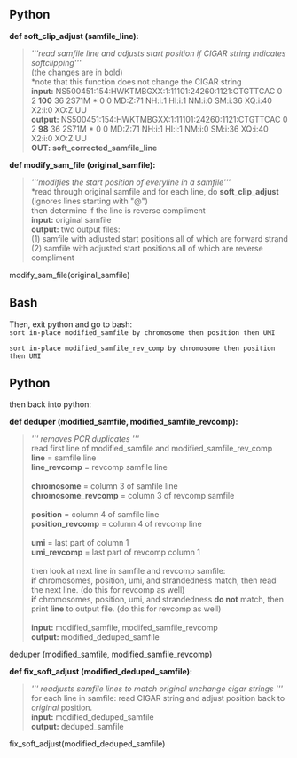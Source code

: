 ## Python

**def soft_clip_adjust (samfile_line):**
> *'''read samfile line and adjusts start position if CIGAR string indicates softclipping'''* \
  (the changes are in bold) \
  *note that this function does not change the CIGAR string \
  **input:**  NS500451:154:HWKTMBGXX:1:11101:24260:1121:CTGTTCAC	0	2	**100**	36	2S71M	*	0	0	<sequence>	MD:Z:71	NH:i:1	HI:i:1	NM:i:0	SM:i:36	XQ:i:40	X2:i:0	XO:Z:UU \
  **output:** NS500451:154:HWKTMBGXX:1:11101:24260:1121:CTGTTCAC	0	2	**98**	36	2S71M	*	0	0	<sequence>	MD:Z:71	NH:i:1	HI:i:1	NM:i:0	SM:i:36	XQ:i:40	X2:i:0	XO:Z:UU \
  **OUT: soft_corrected_samfile_line**

  
  
**def modify_sam_file (original_samfile):**
> *'''modifies the start position of everyline in a samfile'''* \
  *read through original samfile and for each line, do **soft_clip_adjust** (ignores lines starting with "@") \
  then determine if the line is reverse compliment \
  **input:** original samfile \
  **output:** two output files: \
  (1) samfile with adjusted start positions all of which are forward strand \
  (2) samfile with adjusted start positions all of which are reverse compliment
  
modify_sam_file(original_samfile)
  
## Bash
  
Then, exit python and go to bash: \
  ```sort in-place modified_samfile by chromosome then position then UMI``` 
  
  ```sort in-place modified_samfile_rev_comp by chromosome then position then UMI```

## Python
then back into python:
  
**def deduper (modified_samfile, modified_samfile_revcomp):**
> *''' removes PCR duplicates '''* \
  read first line of modified_samfile and modified_samfile_rev_comp \
  **line** = samfile line \
  **line_revcomp** = revcomp samfile line \
  \
  **chromosome** = column 3 of samfile line \
  **chromosome_revcomp** = column 3 of revcomp samfile \
  \
  **position** = column 4 of samfile line \
  **position_revcomp** = column 4 of revcomp line \
  \
  **umi** = last part of column 1 \
  **umi_revcomp** = last part of revcomp column 1 \
  \
  then look at next line in samfile and revcomp samfile: \
  **if** chromosomes, position, umi, and strandedness match, then read the next line. (do this for revcomp as well) \
  **if** chromosomes, position, umi, and strandedness **do not** match, then print **line** to output file. (do this for revcomp as well) \
  \
  **input:** modified_samfile, modifed_samfile_revcomp \
  **output:** modified_deduped_samfile

deduper (modified_samfile, modified_samfile_revcomp) 

**def fix_soft_adjust (modified_deduped_samfile):** 
> *''' readjusts samfile lines to match *original unchange cigar strings* '''* \
  for each line in samfile: read CIGAR string and adjust position back to *original* position. \
  **input:** modified_deduped_samfile \
  **output:** deduped_samfile
  
fix_soft_adjust(modified_deduped_samfile)
